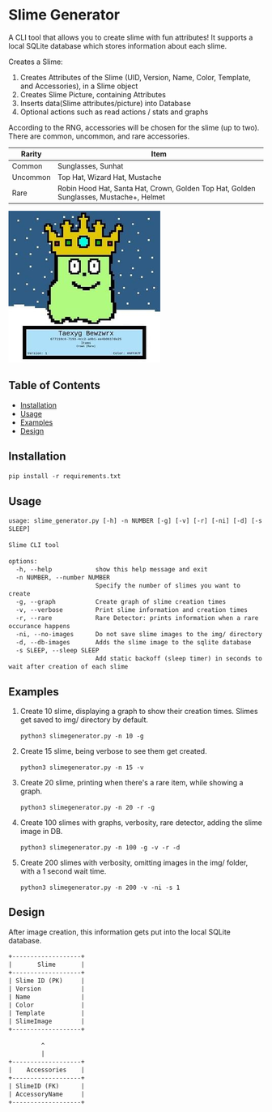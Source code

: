# Slime	Generator

A CLI tool that allows you to create slime with fun attributes! It supports a local SQLite database which stores information about each slime. 

Creates a Slime:
   
1) Creates Attributes of the Slime (UID, Version, Name, Color, Template, and Accessories), in a Slime object
2) Creates Slime Picture, containing Attributes
3) Inserts data(Slime attributes/picture) into Database
4) Optional actions such as read actions / stats and graphs

According to the RNG, accessories will be chosen for the slime (up to two). There are common, uncommon, and rare accessories. 

| Rarity    | Item |
| -------- | ------- |
| Common   | Sunglasses, Sunhat    |
| Uncommon | Top Hat, Wizard Hat, Mustache     |
| Rare     | Robin Hood Hat, Santa Hat, Crown, Golden Top Hat, Golden Sunglasses, Mustache+, Helmet    |

![Example Slime](etc/example_slime.jpg)


## Table of Contents

- [Installation](#installation)
- [Usage](#usage)
- [Examples](#examples)
- [Design](#design)

## Installation

```pip install -r requirements.txt```


## Usage
```
usage: slime_generator.py [-h] -n NUMBER [-g] [-v] [-r] [-ni] [-d] [-s SLEEP]

Slime CLI tool

options:
  -h, --help            show this help message and exit
  -n NUMBER, --number NUMBER
                        Specify the number of slimes you want to create
  -g, --graph           Create graph of slime creation times
  -v, --verbose         Print slime information and creation times
  -r, --rare            Rare Detector: prints information when a rare occurance happens
  -ni, --no-images      Do not save slime images to the img/ directory
  -d, --db-images       Adds the slime image to the sqlite database
  -s SLEEP, --sleep SLEEP
                        Add static backoff (sleep timer) in seconds to wait after creation of each slime
  ```

## Examples

1) Create 10 slime, displaying a graph to show their creation times. Slimes get saved to img/ directory by default.

    `python3 slimegenerator.py -n 10 -g`

2) Create 15 slime, being verbose to see them get created.

    `python3 slimegenerator.py -n 15 -v`

3) Create 20 slime, printing when there's a rare item,  while showing a graph.

    `python3 slimegenerator.py -n 20 -r -g`

4) Create 100 slimes with graphs, verbosity, rare detector, adding the slime image in DB.

    `python3 slimegenerator.py -n 100 -g -v -r -d`

5) Create 200 slimes with verbosity, omitting images in the img/ folder, with a 1 second wait time.

    `python3 slimegenerator.py -n 200 -v -ni -s 1`

## Design

After image creation, this information gets put into the local SQLite database. 

    +-------------------+      		  
    |       Slime       |       
    +-------------------+    		 
    | Slime ID (PK)     |               
    | Version           |             
    | Name              |               
    | Color             |        	  
    | Template          |        
    | SlimeImage        |       
    +-------------------+        
                                 
             ^                   
             |
    +-------------------+  
    |    Accessories    |
    +-------------------+  
    | SlimeID (FK)      | 
    | AccessoryName     |
    +-------------------+ 

